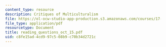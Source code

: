 ```yaml
---
content_type: resource
description: Critiques of Multiculturalism
file: https://ol-ocw-studio-app-production.s3.amazonaws.com/courses/17-042-citizenship-and-pluralism-fall-2003/c8fe15ad4cd997c508b9c70b34d2721c_reading_questions_oct_15.pdf
file_type: application/pdf
resourcetype: Document
title: reading_questions_oct_15.pdf
uid: c8fe15ad-4cd9-97c5-08b9-c70b34d2721c
---
```

